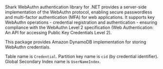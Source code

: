 Shark WebAuthn authentication library for .NET provides a server-side implementation of the WebAuthn protocol, enabling secure passwordless and multi-factor authentication (MFA) for web applications. It supports key WebAuthn operations - credential registration and authentication - ensuring compliance with the WebAuthn Level 2 specification (Web Authentication: An API for accessing Public Key Credentials Level 2).

This package provides Amazon DynamoDB implementation for storing WebAuthn credentials.

Table name is `Credential`. Partition key name is `cid` (by credential identifier). Global Secondary Index name is `UserNameIndex`.
